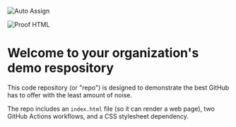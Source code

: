 ![Auto Assign](https://github.com/madridr3al/demo-repository/actions/workflows/auto-assign.yml/badge.svg)

![Proof HTML](https://github.com/madridr3al/demo-repository/actions/workflows/proof-html.yml/badge.svg)

# Welcome to your organization's demo respository
This code repository (or "repo") is designed to demonstrate the best GitHub has to offer with the least amount of noise.

The repo includes an `index.html` file (so it can render a web page), two GitHub Actions workflows, and a CSS stylesheet dependency.
